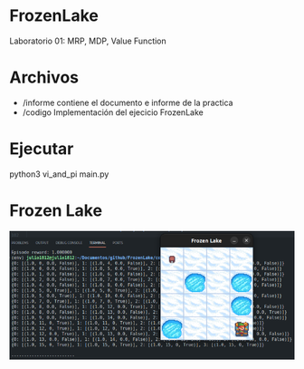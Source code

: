 # FrozenLake
Laboratorio 01: MRP, MDP, Value Function

# Archivos
* /informe contiene el documento e informe de la practica
* /codigo Implementación del ejecicio FrozenLake

# Ejecutar
python3 vi_and_pi main.py

# Frozen Lake
![Frozen Lake](https://github.com/juliojesus15/FrozenLake/raw/main/img/frozen_lake.png)

